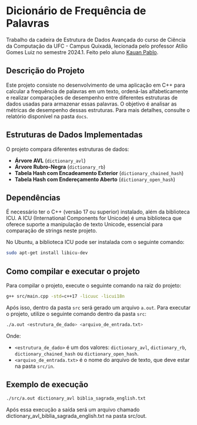 # Dicionário de Frequência de Palavras
Trabalho da cadeira de Estrutura de Dados Avançada do curso de Ciência da Computação da UFC - Campus Quixadá, lecionada pelo professor Atílio Gomes Luiz no semestre 2024.1. Feito pelo aluno [Kauan Pablo](github.com/auanK).

## Descrição do Projeto
Este projeto consiste no desenvolvimento de uma aplicação em C++ para calcular a frequência de palavras em um texto, ordená-las alfabeticamente e realizar comparações de desempenho entre diferentes estruturas de dados usadas para armazenar essas palavras. O objetivo é analisar as métricas de desempenho dessas estruturas. Para mais detalhes, consulte o relatório disponível na pasta `docs`.

## Estruturas de Dados Implementadas
O projeto compara diferentes estruturas de dados:

- **Árvore AVL** (`dictionary_avl`)
- **Árvore Rubro-Negra** (`dictionary_rb`)
- **Tabela Hash com Encadeamento Exterior** (`dictionary_chained_hash`)
- **Tabela Hash com Endereçamento Aberto** (`dictionary_open_hash`)

## Dependências
É necessário ter o C++ (versão 17 ou superior) instalado, além da biblioteca ICU. A ICU (International Components for Unicode) é uma biblioteca que oferece suporte a manipulação de texto Unicode, essencial para comparação de strings neste projeto.

No Ubuntu, a biblioteca ICU pode ser instalada com o seguinte comando:

```bash
sudo apt-get install libicu-dev
```

## Como compilar e executar o projeto
Para compilar o projeto, execute o seguinte comando na raiz do projeto:

```bash
g++ src/main.cpp -std=c++17 -licuuc -licui18n
```

Após isso, dentro da pasta `src` será gerado um arquivo `a.out`. Para executar o projeto, utilize o seguinte comando dentro da pasta `src`:

```bash
./a.out <estrutura_de_dado> <arquivo_de_entrada.txt>
```

Onde:
- `<estrutura_de_dado>` é um dos valores: `dictionary_avl`, `dictionary_rb`, `dictionary_chained_hash` ou `dictionary_open_hash`.
- `<arquivo_de_entrada.txt>` é o nome do arquivo de texto, que deve estar na pasta `src/in`.

## Exemplo de execução
```bash
./src/a.out dictionary_avl biblia_sagrada_english.txt
```
Após essa execução a saída será um arquivo chamado dictionary_avl_biblia_sagrada_english.txt na pasta src/out.